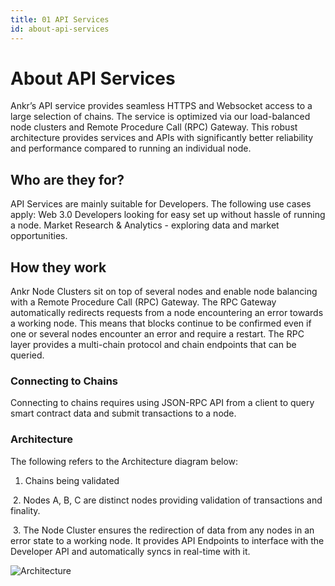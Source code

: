 ```yaml
---
title: 01 API Services
id: about-api-services
---
```


# About API Services
Ankr’s API service provides seamless HTTPS and Websocket access to a large selection of chains.
The service is optimized via our load-balanced node clusters and Remote Procedure Call (RPC) Gateway. This robust architecture provides services and APIs with significantly better reliability and performance compared to running an individual node.

## Who are they for?
API Services are mainly suitable for Developers. The following use cases apply:
Web 3.0 Developers looking for easy set up without hassle of running a node.
Market Research & Analytics - exploring data and market opportunities.

## How they work
Ankr Node Clusters sit on top of several nodes and enable node balancing with a Remote Procedure Call (RPC) Gateway. The RPC Gateway automatically redirects requests from a node encountering an error towards a working node. This means that blocks continue to be confirmed even if one or several nodes encounter an error and require a restart. The RPC layer provides a multi-chain protocol and chain endpoints that can be queried.

### Connecting to Chains
Connecting to chains requires using JSON-RPC API from a client to query smart contract data and submit transactions to a node.

### Architecture

The following refers to the Architecture diagram below:

1. Chains being validated 

​ 
2. Nodes A, B, C are distinct nodes providing validation of transactions and finality.

​ 
3. The Node Cluster ensures the redirection of data from any nodes in an error state to a working node. It provides API Endpoints to interface with the Developer API and automatically syncs in real-time with it.

![Architecture](/img/API-arch.svg)

